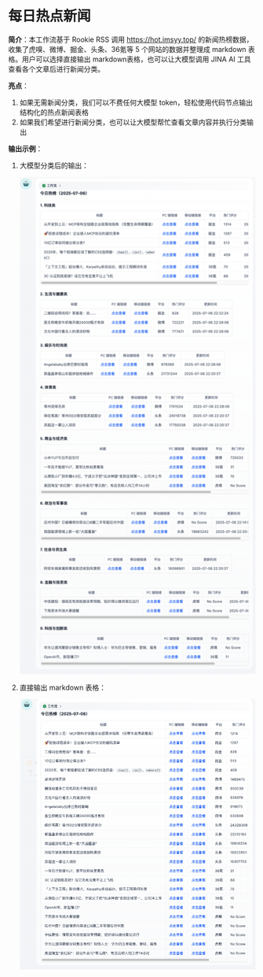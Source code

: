 # 每日热点新闻

**简介**：本工作流基于 Rookie RSS 调用 https://hot.imsyy.top/ 的新闻热榜数据，收集了虎嗅、微博、掘金、头条、36氪等 5 个网站的数据并整理成 markdown 表格。用户可以选择直接输出 markdown表格，也可以让大模型调用 JINA AI 工具查看各个文章后进行新闻分类。

**亮点**：

1. 如果无需新闻分类，我们可以不费任何大模型 token，轻松使用代码节点输出结构化的热点新闻表格
2. 如果我们希望进行新闻分类，也可以让大模型帮忙查看文章内容并执行分类输出

**输出示例**：

1. 大模型分类后的输出：

   ![image-20250706223313333](image/image-20250706223313333.png)

2. 直接输出 markdown 表格：

   ![image-20250706223413717](image/image-20250706223413717.png)

